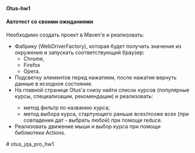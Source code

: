 <h4><b>Otus-hw1</b></h4>

<h4><b>Автотест со своими ожиданиями</b></h4>

Необходимо создать проект в Maven'e и реализовать:

<ul>
<li>Фабрику (WebDriverFactory), которая будет получать значение из окружения и запускать соответствующий браузер: 
<ul><li>Chrome,</li> <li>Firefox</li> <li>Opera.</li></ul>
<li>Подсветку элементов перед нажатием, после нажатия вернуть данные в исходное состояние.</li>
<li>На главной странице Otus'a снизу найти список курсов (популярные курсы, специализации, рекомендации) и реализовать:</li>
<ul><li>метод фильтр по названию курса;</li>
<li>метод выбора курса, стартующего раньше всех/позже всех (при совпадении дат - выбрать любой) при помощи reduce.</li>
</ul>
<li>Реализовать движение мыши и выбор курса при помощи библиотеки Actions.</li>
</ul>#   o t u s _ j q a _ p r o _ h w 1  
 